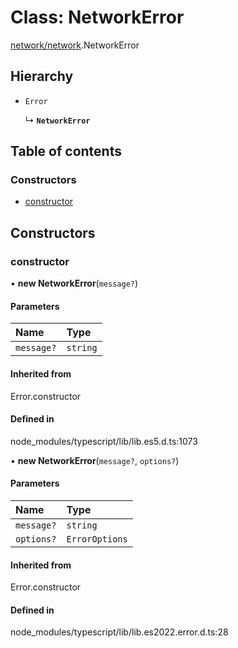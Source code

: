 # Class: NetworkError

[network/network](../modules/network_network).NetworkError

## Hierarchy

- `Error`

  ↳ **`NetworkError`**

## Table of contents

### Constructors

- [constructor](network_network.NetworkError#constructor)

## Constructors

### constructor

• **new NetworkError**(`message?`)

#### Parameters

| Name       | Type     |
| :--------- | :------- |
| `message?` | `string` |

#### Inherited from

Error.constructor

#### Defined in

node_modules/typescript/lib/lib.es5.d.ts:1073

• **new NetworkError**(`message?`, `options?`)

#### Parameters

| Name       | Type           |
| :--------- | :------------- |
| `message?` | `string`       |
| `options?` | `ErrorOptions` |

#### Inherited from

Error.constructor

#### Defined in

node_modules/typescript/lib/lib.es2022.error.d.ts:28
